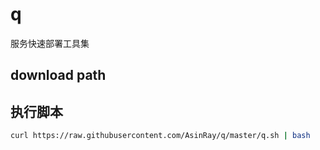 # q

服务快速部署工具集

## download path


## 执行脚本

```sh
curl https://raw.githubusercontent.com/AsinRay/q/master/q.sh | bash
```
